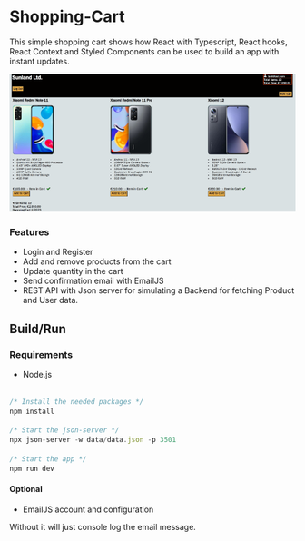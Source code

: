 # Shopping-Cart

This simple shopping cart shows how React with Typescript, React hooks, React Context and Styled Components can be used to build an app with instant updates.

<img src="./preview.png">

### Features

- Login and Register
- Add and remove products from the cart
- Update quantity in the cart
- Send confirmation email with EmailJS
- REST API with Json server for simulating a Backend for fetching Product and User data.

## Build/Run

### Requirements

- Node.js

```javascript

/* Install the needed packages */
npm install

/* Start the json-server */
npx json-server -w data/data.json -p 3501

/* Start the app */
npm run dev

```

#### Optional

- EmailJS account and configuration

Without it will just console log the email message.
